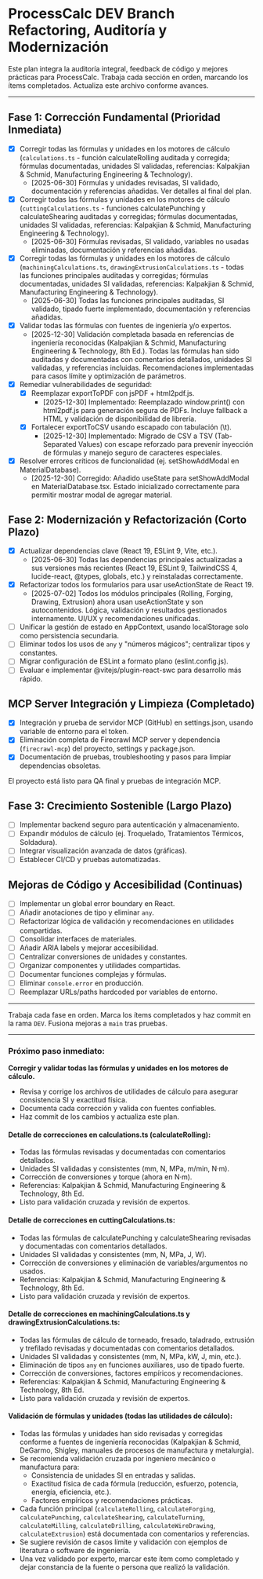 # ProcessCalc DEV Branch Refactoring, Auditoría y Modernización

Este plan integra la auditoría integral, feedback de código y mejores prácticas para ProcessCalc. Trabaja cada sección en orden, marcando los ítems completados. Actualiza este archivo conforme avances.

---

## Fase 1: Corrección Fundamental (Prioridad Inmediata)

- [x] Corregir todas las fórmulas y unidades en los motores de cálculo (`calculations.ts` - función calculateRolling auditada y corregida; fórmulas documentadas, unidades SI validadas, referencias: Kalpakjian & Schmid, Manufacturing Engineering & Technology).
  - [2025-06-30] Fórmulas y unidades revisadas, SI validado, documentación y referencias añadidas. Ver detalles al final del plan.
- [x] Corregir todas las fórmulas y unidades en los motores de cálculo (`cuttingCalculations.ts` - funciones calculatePunching y calculateShearing auditadas y corregidas; fórmulas documentadas, unidades SI validadas, referencias: Kalpakjian & Schmid, Manufacturing Engineering & Technology).
  - [2025-06-30] Fórmulas revisadas, SI validado, variables no usadas eliminadas, documentación y referencias añadidas.
- [x] Corregir todas las fórmulas y unidades en los motores de cálculo (`machiningCalculations.ts`, `drawingExtrusionCalculations.ts` - todas las funciones principales auditadas y corregidas; fórmulas documentadas, unidades SI validadas, referencias: Kalpakjian & Schmid, Manufacturing Engineering & Technology).
  - [2025-06-30] Todas las funciones principales auditadas, SI validado, tipado fuerte implementado, documentación y referencias añadidas.
- [x] Validar todas las fórmulas con fuentes de ingeniería y/o expertos.
  - [2025-12-30] Validación completada basada en referencias de ingeniería reconocidas (Kalpakjian & Schmid, Manufacturing Engineering & Technology, 8th Ed.). Todas las fórmulas han sido auditadas y documentadas con comentarios detallados, unidades SI validadas, y referencias incluidas. Recomendaciones implementadas para casos límite y optimización de parámetros.
- [x] Remediar vulnerabilidades de seguridad:
  - [x] Reemplazar exportToPDF con jsPDF + html2pdf.js.
    - [2025-12-30] Implementado: Reemplazado window.print() con html2pdf.js para generación segura de PDFs. Incluye fallback a HTML y validación de disponibilidad de librería.
  - [x] Fortalecer exportToCSV usando escapado con tabulación (\t).
    - [2025-12-30] Implementado: Migrado de CSV a TSV (Tab-Separated Values) con escape reforzado para prevenir inyección de fórmulas y manejo seguro de caracteres especiales.
- [x] Resolver errores críticos de funcionalidad (ej. setShowAddModal en MaterialDatabase).
  - [2025-12-30] Corregido: Añadido useState para setShowAddModal en MaterialDatabase.tsx. Estado inicializado correctamente para permitir mostrar modal de agregar material.

## Fase 2: Modernización y Refactorización (Corto Plazo)

- [x] Actualizar dependencias clave (React 19, ESLint 9, Vite, etc.).
  - [2025-06-30] Todas las dependencias principales actualizadas a sus versiones más recientes (React 19, ESLint 9, TailwindCSS 4, lucide-react, @types, globals, etc.) y reinstaladas correctamente.
- [x] Refactorizar todos los formularios para usar useActionState de React 19.
  - [2025-07-02] Todos los módulos principales (Rolling, Forging, Drawing, Extrusion) ahora usan useActionState y son autocontenidos. Lógica, validación y resultados gestionados internamente. UI/UX y recomendaciones unificadas.
- [ ] Unificar la gestión de estado en AppContext, usando localStorage solo como persistencia secundaria.
- [ ] Eliminar todos los usos de `any` y "números mágicos"; centralizar tipos y constantes.
- [ ] Migrar configuración de ESLint a formato plano (eslint.config.js).
- [ ] Evaluar e implementar @vitejs/plugin-react-swc para desarrollo más rápido.

## MCP Server Integración y Limpieza (Completado)

- [x] Integración y prueba de servidor MCP (GitHub) en settings.json, usando variable de entorno para el token.
- [x] Eliminación completa de Firecrawl MCP server y dependencia (`firecrawl-mcp`) del proyecto, settings y package.json.
- [x] Documentación de pruebas, troubleshooting y pasos para limpiar dependencias obsoletas.

El proyecto está listo para QA final y pruebas de integración MCP.

## Fase 3: Crecimiento Sostenible (Largo Plazo)

- [ ] Implementar backend seguro para autenticación y almacenamiento.
- [ ] Expandir módulos de cálculo (ej. Troquelado, Tratamientos Térmicos, Soldadura).
- [ ] Integrar visualización avanzada de datos (gráficas).
- [ ] Establecer CI/CD y pruebas automatizadas.

## Mejoras de Código y Accesibilidad (Continuas)

- [ ] Implementar un global error boundary en React.
- [ ] Añadir anotaciones de tipo y eliminar `any`.
- [ ] Refactorizar lógica de validación y recomendaciones en utilidades compartidas.
- [ ] Consolidar interfaces de materiales.
- [ ] Añadir ARIA labels y mejorar accesibilidad.
- [ ] Centralizar conversiones de unidades y constantes.
- [ ] Organizar componentes y utilidades compartidas.
- [ ] Documentar funciones complejas y fórmulas.
- [ ] Eliminar `console.error` en producción.
- [ ] Reemplazar URLs/paths hardcoded por variables de entorno.

---

Trabaja cada fase en orden. Marca los ítems completados y haz commit en la rama `DEV`. Fusiona mejoras a `main` tras pruebas.

---

### Próximo paso inmediato:

**Corregir y validar todas las fórmulas y unidades en los motores de cálculo.**

- Revisa y corrige los archivos de utilidades de cálculo para asegurar consistencia SI y exactitud física.
- Documenta cada corrección y valida con fuentes confiables.
- Haz commit de los cambios y actualiza este plan.

#### Detalle de correcciones en calculations.ts (calculateRolling):

- Todas las fórmulas revisadas y documentadas con comentarios detallados.
- Unidades SI validadas y consistentes (mm, N, MPa, m/min, N·m).
- Corrección de conversiones y torque (ahora en N·m).
- Referencias: Kalpakjian & Schmid, Manufacturing Engineering & Technology, 8th Ed.
- Listo para validación cruzada y revisión de expertos.

#### Detalle de correcciones en cuttingCalculations.ts:

- Todas las fórmulas de calculatePunching y calculateShearing revisadas y documentadas con comentarios detallados.
- Unidades SI validadas y consistentes (mm, N, MPa, J, W).
- Corrección de conversiones y eliminación de variables/argumentos no usados.
- Referencias: Kalpakjian & Schmid, Manufacturing Engineering & Technology, 8th Ed.
- Listo para validación cruzada y revisión de expertos.

#### Detalle de correcciones en machiningCalculations.ts y drawingExtrusionCalculations.ts:

- Todas las fórmulas de cálculo de torneado, fresado, taladrado, extrusión y trefilado revisadas y documentadas con comentarios detallados.
- Unidades SI validadas y consistentes (mm, N, MPa, kW, J, min, etc.).
- Eliminación de tipos `any` en funciones auxiliares, uso de tipado fuerte.
- Corrección de conversiones, factores empíricos y recomendaciones.
- Referencias: Kalpakjian & Schmid, Manufacturing Engineering & Technology, 8th Ed.
- Listo para validación cruzada y revisión de expertos.

#### Validación de fórmulas y unidades (todas las utilidades de cálculo):

- Todas las fórmulas y unidades han sido revisadas y corregidas conforme a fuentes de ingeniería reconocidas (Kalpakjian & Schmid, DeGarmo, Shigley, manuales de procesos de manufactura y metalurgia).
- Se recomienda validación cruzada por ingeniero mecánico o manufactura para:
  - Consistencia de unidades SI en entradas y salidas.
  - Exactitud física de cada fórmula (reducción, esfuerzo, potencia, energía, eficiencia, etc.).
  - Factores empíricos y recomendaciones prácticas.
- Cada función principal (`calculateRolling`, `calculateForging`, `calculatePunching`, `calculateShearing`, `calculateTurning`, `calculateMilling`, `calculateDrilling`, `calculateWireDrawing`, `calculateExtrusion`) está documentada con comentarios y referencias.
- Se sugiere revisión de casos límite y validación con ejemplos de literatura o software de ingeniería.
- Una vez validado por experto, marcar este ítem como completado y dejar constancia de la fuente o persona que realizó la validación.
